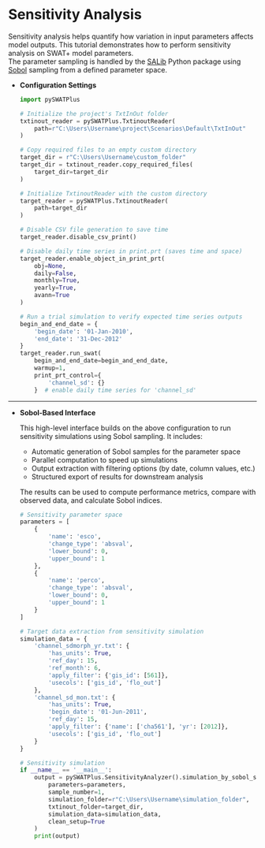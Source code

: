 # Sensitivity Analysis

Sensitivity analysis helps quantify how variation in input parameters affects model outputs. This tutorial demonstrates how to perform sensitivity analysis on SWAT+ model parameters.  
The parameter sampling is handled by the [SALib](https://github.com/SALib/SALib) Python package using [Sobol](https://doi.org/10.1016/S0378-4754(00)00270-6) sampling from a defined parameter space.

- **Configuration Settings**

    ```python
    import pySWATPlus
    
    # Initialize the project's TxtInOut folder
    txtinout_reader = pySWATPlus.TxtinoutReader(
        path=r"C:\Users\Username\project\Scenarios\Default\TxtInOut"
    )

    # Copy required files to an empty custom directory
    target_dir = r"C:\Users\Username\custom_folder" 
    target_dir = txtinout_reader.copy_required_files(
        target_dir=target_dir
    )

    # Initialize TxtinoutReader with the custom directory
    target_reader = pySWATPlus.TxtinoutReader(
        path=target_dir
    )

    # Disable CSV file generation to save time
    target_reader.disable_csv_print()

    # Disable daily time series in print.prt (saves time and space)
    target_reader.enable_object_in_print_prt(
        obj=None,
        daily=False,
        monthly=True,
        yearly=True,
        avann=True
    )
    
    # Run a trial simulation to verify expected time series outputs
    begin_and_end_date = {
        'begin_date': '01-Jan-2010',
        'end_date': '31-Dec-2012'
    }
    target_reader.run_swat(
        begin_and_end_date=begin_and_end_date,
        warmup=1,
        print_prt_control={
            'channel_sd': {}
        }  # enable daily time series for 'channel_sd'
    ```

---

- **Sobol-Based Interface**

    This high-level interface builds on the above configuration to run sensitivity simulations using Sobol sampling. It includes:

    - Automatic generation of Sobol samples for the parameter space  
    - Parallel computation to speed up simulations  
    - Output extraction with filtering options (by date, column values, etc.)  
    - Structured export of results for downstream analysis  

    The results can be used to compute performance metrics, compare with observed data, and calculate Sobol indices.

    ```python
    # Sensitivity parameter space
    parameters = [
        {
            'name': 'esco',
            'change_type': 'absval',
            'lower_bound': 0,
            'upper_bound': 1
        },
        {
            'name': 'perco',
            'change_type': 'absval',
            'lower_bound': 0,
            'upper_bound': 1
        }
    ]
    
    # Target data extraction from sensitivity simulation
    simulation_data = {
        'channel_sdmorph_yr.txt': {
            'has_units': True,
            'ref_day': 15,
            'ref_month': 6,
            'apply_filter': {'gis_id': [561]},
            'usecols': ['gis_id', 'flo_out']
        },
        'channel_sd_mon.txt': {
            'has_units': True,
            'begin_date': '01-Jun-2011',
            'ref_day': 15,
            'apply_filter': {'name': ['cha561'], 'yr': [2012]},
            'usecols': ['gis_id', 'flo_out']
        }
    }

    # Sensitivity simulation
    if __name__ == '__main__':
        output = pySWATPlus.SensitivityAnalyzer().simulation_by_sobol_sample(
            parameters=parameters,
            sample_number=1,
            simulation_folder=r"C:\Users\Username\simulation_folder",
            txtinout_folder=target_dir,
            simulation_data=simulation_data,
            clean_setup=True
        )
        print(output)
    ```

